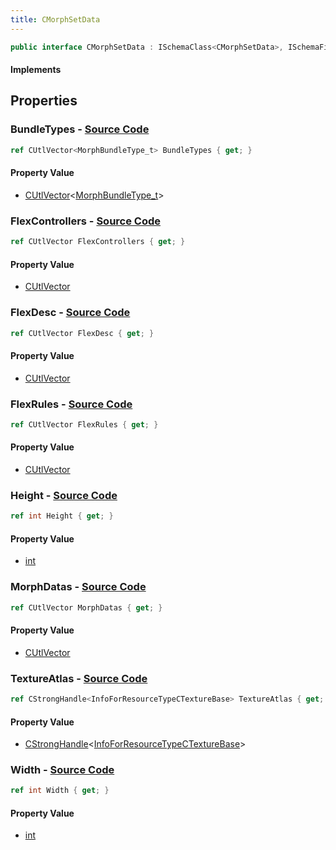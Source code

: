 ```yaml
---
title: CMorphSetData
---
```


```csharp
public interface CMorphSetData : ISchemaClass<CMorphSetData>, ISchemaField, ISchemaClass, INativeHandle
```

#### Implements

## Properties

### **BundleTypes** - [Source Code](https://github.com/swiftly-solution/swiftlys2/blob/main/managed/src/SwiftlyS2.Generated/Schemas/Interfaces/CMorphSetData.cs#L20)

```csharp
ref CUtlVector<MorphBundleType_t> BundleTypes { get; }
```

#### Property Value

- [CUtlVector](/docs/api/-1)<[MorphBundleType_t](/docs/api/shared/schemadefinitions/morphbundletype_t)>

### **FlexControllers** - [Source Code](https://github.com/swiftly-solution/swiftlys2/blob/main/managed/src/SwiftlyS2.Generated/Schemas/Interfaces/CMorphSetData.cs#L31)

```csharp
ref CUtlVector FlexControllers { get; }
```

#### Property Value

- [CUtlVector](/docs/api/)

### **FlexDesc** - [Source Code](https://github.com/swiftly-solution/swiftlys2/blob/main/managed/src/SwiftlyS2.Generated/Schemas/Interfaces/CMorphSetData.cs#L28)

```csharp
ref CUtlVector FlexDesc { get; }
```

#### Property Value

- [CUtlVector](/docs/api/)

### **FlexRules** - [Source Code](https://github.com/swiftly-solution/swiftlys2/blob/main/managed/src/SwiftlyS2.Generated/Schemas/Interfaces/CMorphSetData.cs#L34)

```csharp
ref CUtlVector FlexRules { get; }
```

#### Property Value

- [CUtlVector](/docs/api/)

### **Height** - [Source Code](https://github.com/swiftly-solution/swiftlys2/blob/main/managed/src/SwiftlyS2.Generated/Schemas/Interfaces/CMorphSetData.cs#L18)

```csharp
ref int Height { get; }
```

#### Property Value

- [int](https://learn.microsoft.com/dotnet/api/system.int32)

### **MorphDatas** - [Source Code](https://github.com/swiftly-solution/swiftlys2/blob/main/managed/src/SwiftlyS2.Generated/Schemas/Interfaces/CMorphSetData.cs#L23)

```csharp
ref CUtlVector MorphDatas { get; }
```

#### Property Value

- [CUtlVector](/docs/api/)

### **TextureAtlas** - [Source Code](https://github.com/swiftly-solution/swiftlys2/blob/main/managed/src/SwiftlyS2.Generated/Schemas/Interfaces/CMorphSetData.cs#L25)

```csharp
ref CStrongHandle<InfoForResourceTypeCTextureBase> TextureAtlas { get; }
```

#### Property Value

- [CStrongHandle](/docs/api/shared/natives/cstronghandle-1)<[InfoForResourceTypeCTextureBase](/docs/api/shared/schemadefinitions/infoforresourcetypectexturebase)>

### **Width** - [Source Code](https://github.com/swiftly-solution/swiftlys2/blob/main/managed/src/SwiftlyS2.Generated/Schemas/Interfaces/CMorphSetData.cs#L16)

```csharp
ref int Width { get; }
```

#### Property Value

- [int](https://learn.microsoft.com/dotnet/api/system.int32)

